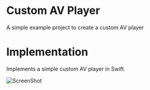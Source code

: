 # Custom AV Player

A simple example project to create a custom AV player

# Implementation

Implements a simple custom AV player in Swift.

![ScreenShot](https://user-images.githubusercontent.com/2580710/26910884-44b61664-4c3c-11e7-8b65-a8d166deb899.png)

